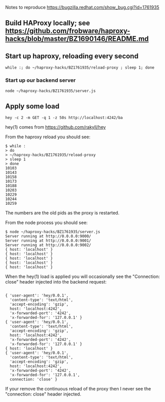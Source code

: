 Notes to reproduce https://bugzilla.redhat.com/show_bug.cgi?id=1761935

## Build HAProxy locally; see https://github.com/frobware/haproxy-hacks/blob/master/BZ1690146/README.md

## Start up haproxy, reloading every second

    while :; do ~/haproxy-hacks/BZ1761935/reload-proxy ; sleep 1; done

### Start up our backend server

    node ~/haproxy-hacks/BZ1761935/server.js

## Apply some load

    hey -c 2 -m GET -q 1 -z 50s http://localhost:4242/ba

hey(1) comes from https://github.com/rakyll/hey

From the haproxy reload you should see:

```console
$ while :
> do
> ~/haproxy-hacks/BZ1761935/reload-proxy 
> sleep 1
> done
10103
10143
10158
10173
10188
10203
10229
10244
10259
```

The numbers are the old pids as the proxy is restarted.

From the node process you should see:

```console
$ node ~/haproxy-hacks/BZ1761935/server.js 
Server running at http://0.0.0.0:9000/
Server running at http://0.0.0.0:9001/
Server running at http://0.0.0.0:9002/
{ host: 'localhost' }
{ host: 'localhost' }
{ host: 'localhost' }
{ host: 'localhost' }
{ host: 'localhost' }
```

When the hey(1) load is applied you will occasionally see the
"Connection: close" header injected into the backend request:


```console

{ 'user-agent': 'hey/0.0.1',
  'content-type': 'text/html',
  'accept-encoding': 'gzip',
  host: 'localhost:4242',
  'x-forwarded-port': '4242',
  'x-forwarded-for': '127.0.0.1' }
{ 'user-agent': 'hey/0.0.1',
  'content-type': 'text/html',
  'accept-encoding': 'gzip',
  host: 'localhost:4242',
  'x-forwarded-port': '4242',
  'x-forwarded-for': '127.0.0.1' }
{ host: 'localhost' }
{ 'user-agent': 'hey/0.0.1',
  'content-type': 'text/html',
  'accept-encoding': 'gzip',
  host: 'localhost:4242',
  'x-forwarded-port': '4242',
  'x-forwarded-for': '127.0.0.1',
  connection: 'close' }
```

If your remove the continuous reload of the proxy then I never see
the "connection: close" header injected.
